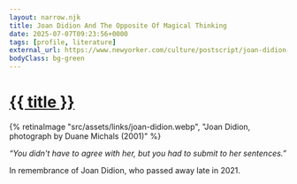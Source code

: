 ```yaml
---
layout: narrow.njk
title: Joan Didion And The Opposite Of Magical Thinking
date: 2025-07-07T09:23:56+0000
tags: [profile, literature]
external_url: https://www.newyorker.com/culture/postscript/joan-didion-and-the-opposite-of-magical-thinking?ref=daniel.pizza
bodyClass: bg-green
---
```

<h1><a href="{{ external_url }}">{{ title }}</a></h1>

{% retinaImage "src/assets/links/joan-didion.webp", "Joan Didion, photograph by Duane Michals (2001)" %}

_“You didn't have to agree with her, but you had to submit to her sentences.”_ 

In remembrance of Joan Didion, who passed away late in 2021.

